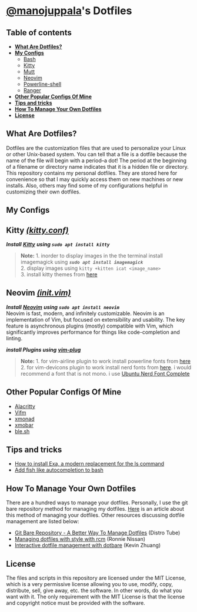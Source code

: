 # [**@manojuppala**](https://github.com/manojuppala)'s Dotfiles

## **Table of contents**
- [**What Are Dotfiles?**](#what-are-dotfiles)
- [**My Configs**](#my-configs)
    - [Bash](https://github.com/manojuppala/dotfiles/blob/master/.bashrc)
    - [Kitty](https://github.com/manojuppala/dotfiles/blob/master/.config/kitty/kitty.conf)
    - [Mutt](https://github.com/manojuppala/dotfiles/blob/master/.config/mutt/mutt_rc)
    - [Neovim](https://github.com/manojuppala/dotfiles/blob/master/.config/nvim/init.vim)
    - [Powerline-shell](https://github.com/manojuppala/dotfiles/blob/master/.config/powerline-shell/config.json)
    - [Ranger](https://github.com/manojuppala/dotfiles/blob/master/.config/ranger/rc.conf)
- [**Other Popular Configs Of Mine**](#other-popular-configs-of-mine)
- [**Tips and tricks**](#tips-and-tricks)
- [**How To Manage Your Own Dotfiles**](#how-to-manage-your-own-dotfiles)
- [**License**](#license)

## What Are Dotfiles?
Dotfiles are the customization files that are used to personalize your Linux or other Unix-based system.  You can tell that a file is a dotfile because the name of the file will begin with a period–a dot!  The period at the beginning of a filename or directory name indicates that it is a hidden file or directory.  This repository contains my personal dotfiles.  They are stored here for convenience so that I may quickly access them on new machines or new installs.  Also, others may find some of my configurations helpful in customizing their own dotfiles.

## My Configs
## **Kitty** <u>[*(kitty.conf)*](https://github.com/manojuppala/dotfiles/blob/master/.config/kitty/kitty.conf)</u>
***Install*** [***Kitty***](https://sw.kovidgoyal.net/kitty/) ***using `sudo apt install kitty`***<br>
> **Note:** 1. inorder to display images in the the terminal install imagemagick using ***`sudo apt install imagemagick`***<br>
>       2. display images using `kitty +kitten icat <image_name>` <br>
>       3. install kitty themes from [here](https://github.com/dexpota/kitty-themes)

## **Neovim** <u>[*(init.vim)*](https://github.com/manojuppala/dotfiles/blob/master/.config/nvim/init.vim)</u>
***Install*** [***Neovim***](https://github.com/neovim/neovim/wiki/Installing-Neovim) ***using `sudo apt install neovim`***<br>
Neovim is fast, modern, and infinitely customizable. Neovim is an implementation of Vim, but focused on extensibility and usability. The key feature is asynchronous plugins (mostly) compatible with Vim, which significantly improves performance for things like code-completion and linting.<br>

***install Plugins using*** [***vim-plug***](https://github.com/junegunn/vim-plug)
> **Note:** 1. for vim-airline plugin to work install powerline fonts from [here](https://github.com/powerline/fonts)<br>
>       2. for vim-devicons plugin to work install nerd fonts from [here](https://github.com/ryanoasis/nerd-fonts). i would recommend a font that is not mono. i use [Ubuntu Nerd Font Complete](https://github.com/ryanoasis/nerd-fonts/blob/master/patched-fonts/Ubuntu/Regular/complete/Ubuntu%20Nerd%20Font%20Complete.ttf)

## Other Popular Configs Of Mine
- [Alacritty](https://github.com/manojuppala/dotfiles/blob/master/.config/alacritty/alacritty.yml)
- [Vifm](https://github.com/manojuppala/dotfiles/blob/master/.config/vifm/vifmrc)
- [xmonad]()
- [xmobar]()
- [ble.sh]()

## Tips and tricks
- [How to install Exa, a modern replacement for the ls command](https://ourcodeworld.com/articles/read/832/how-to-install-and-use-exa-a-modern-replacement-for-the-ls-command-in-ubuntu-16-04)
- [Add fish like autocompletion to bash](https://github.com/akinomyoga/ble.sh)

## How To Manage Your Own Dotfiles
There are a hundred ways to manage your dotfiles. Personally, I use the git bare repository method for managing my dotfiles. [Here](https://developer.atlassian.com/blog/2016/02/best-way-to-store-dotfiles-git-bare-repo/) is an article about this method of managing your dotfiles.
Other resources discussing dotfile management are listed below:
- [Git Bare Repository - A Better Way To Manage Dotfiles](https://www.youtube.com/watch?v=tBoLDpTWVOM&t=602s) (Distro Tube)
- [Managing dotfiles with style with rcm](https://distrotube.com/guest-articles/managing-dotfiles-with-rcm.html) (Ronnie Nissan)  
- [Interactive dotfile management with dotbare](https://distrotube.com/guest-articles/interactive-dotfile-management-dotbare.html) (Kevin Zhuang)

## License
The files and scripts in this repository are licensed under the MIT License, which is a very permissive license allowing you to use, modify, copy, distribute, sell, give away, etc. the software. In other words, do what you want with it. The only requirement with the MIT License is that the license and copyright notice must be provided with the software.
